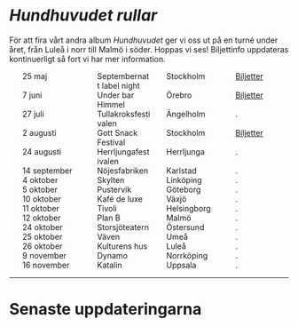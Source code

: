 
# *Hundhuvudet rullar*

För att fira vårt andra album *Hundhuvudet* ger vi oss ut på en turné under året, från Luleå i norr till Malmö i söder. Hoppas vi ses! Biljettinfo uppdateras kontinuerligt så fort vi har mer information.

<style>
.list-leader {
  display: flex;
  justify-content: space-between;
  width: 100%;
  list-style-type: none;
  position: relative;
}

.list-leader span:nth-child(1) {
  width: 20%;
  text-align: left;
  z-index: 1;
  padding-right: 10px;
}

.list-leader span:nth-child(2) {
  width: 20%;
  text-align: left;
  z-index: 1;
}

.list-leader span:nth-child(3) {
  width: 20%; /* Adjust this value to move the middle column */
  text-align: left;
  z-index: 1;
}

.list-leader span:nth-child(4) {
  width: 20%;
  text-align: left;
  z-index: 1;
}
</style>

<ul>
  <li class="list-leader"><span>25 maj</span><span>Septembernatt label night</span><span>Stockholm</span><span><a href="https://www.tickster.com/sv/events/y1y32b178mr8nnl/2024-05-25/septembernatt-100-releaser">Biljetter</a></span></li>
  <li class="list-leader"><span>7 juni</span><span>Under bar Himmel</span><span>Örebro</span><span><a href="https://www.tickster.com/sv/events/x2cvw3avgtpz9l7/2024-06-07/hastpojken-division-7-under-bar-himmel">Biljetter</a></span></li>
  <li class="list-leader"><span>27 juli</span><span>Tullakroksfestivalen</span><span>Ängelholm</span><span>.</span></li>
  <li class="list-leader"><span>2 augusti</span><span>Gott Snack Festival</span><span>Stockholm</span><span><a href="https://billetto.se/e/gott-snack-festival-biljetter-969436">Biljetter</a></span></li>
  <li class="list-leader"><span>24 augusti</span><span>Herrljungafestivalen</span><span>Herrljunga</span><span>.</span></li>
  <li class="list-leader"><span>14 september</span><span>Nöjesfabriken</span><span>Karlstad</span><span>.</span></li>
  <li class="list-leader"><span>4 oktober</span><span>Skylten</span><span>Linköping</span><span>.</span></li>
  <li class="list-leader"><span>5 oktober</span><span>Pustervik</span><span>Göteborg</span><span>.</span></li>
  <li class="list-leader"><span>10 oktober</span><span>Kafé de luxe</span><span>Växjö</span><span>.</span></li>
  <li class="list-leader"><span>11 oktober</span><span>Tivoli</span><span>Helsingborg</span><span>.</span></li>
  <li class="list-leader"><span>12 oktober</span><span>Plan B</span><span>Malmö</span><span>.</span></li>
  <li class="list-leader"><span>24 oktober</span><span>Storsjöteatern</span><span>Östersund</span><span>.</span></li>
  <li class="list-leader"><span>25 oktober</span><span>Väven</span><span>Umeå</span><span>.</span></li>
  <li class="list-leader"><span>26 oktober</span><span>Kulturens hus</span><span>Luleå</span><span>.</span></li>
  <li class="list-leader"><span>9 november</span><span>Dynamo</span><span>Norrköping</span><span>.</span></li>
  <li class="list-leader"><span>16 november</span><span>Katalin</span><span>Uppsala</span><span>.</span></li>
</ul>



---

# Senaste uppdateringarna
